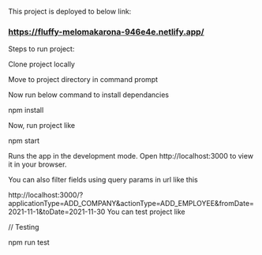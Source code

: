 This project is deployed to below link:

### https://fluffy-melomakarona-946e4e.netlify.app/

Steps to run project:

Clone project locally

Move to project directory in command prompt

Now run below command to install dependancies

npm install

Now, run project like

npm start

Runs the app in the development mode.
Open http://localhost:3000 to view it in your browser.

You can also filter fields using query params in url like this

http://localhost:3000/?applicationType=ADD_COMPANY&actionType=ADD_EMPLOYEE&fromDate=2021-11-1&toDate=2021-11-30
You can test project like

// Testing

npm run test

